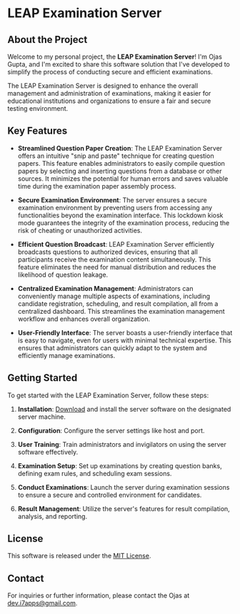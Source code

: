 # LEAP Examination Server


## About the Project

Welcome to my personal project, the **LEAP Examination Server**! I'm Ojas Gupta, and I'm excited to share this software solution that I've developed to simplify the process of conducting secure and efficient examinations.

The LEAP Examination Server is designed to enhance the overall management and administration of examinations, making it easier for educational institutions and organizations to ensure a fair and secure testing environment.

## Key Features

- **Streamlined Question Paper Creation**: The LEAP Examination Server offers an intuitive "snip and paste" technique for creating question papers. This feature enables administrators to easily compile question papers by selecting and inserting questions from a database or other sources. It minimizes the potential for human errors and saves valuable time during the examination paper assembly process.

- **Secure Examination Environment**: The server ensures a secure examination environment by preventing users from accessing any functionalities beyond the examination interface. This lockdown kiosk mode guarantees the integrity of the examination process, reducing the risk of cheating or unauthorized activities.

- **Efficient Question Broadcast**: LEAP Examination Server efficiently broadcasts questions to authorized devices, ensuring that all participants receive the examination content simultaneously. This feature eliminates the need for manual distribution and reduces the likelihood of question leakage.

- **Centralized Examination Management**: Administrators can conveniently manage multiple aspects of examinations, including candidate registration, scheduling, and result compilation, all from a centralized dashboard. This streamlines the examination management workflow and enhances overall organization.

- **User-Friendly Interface**: The server boasts a user-friendly interface that is easy to navigate, even for users with minimal technical expertise. This ensures that administrators can quickly adapt to the system and efficiently manage examinations.

## Getting Started

To get started with the LEAP Examination Server, follow these steps:

1. **Installation**: [Download](https://github.com/Ojas1024/LEAP/releases/download/v1.0.0/Leap.Examination.Server.exe) and install the server software on the designated server machine.

2. **Configuration**: Configure the server settings like host and port.

3. **User Training**: Train administrators and invigilators on using the server software effectively.

4. **Examination Setup**: Set up examinations by creating question banks, defining exam rules, and scheduling exam sessions.

5. **Conduct Examinations**: Launch the server during examination sessions to ensure a secure and controlled environment for candidates.

6. **Result Management**: Utilize the server's features for result compilation, analysis, and reporting.


## License

This software is released under the [MIT License](LICENSE).

## Contact

For inquiries or further information, please contact the Ojas at [dev.i7apps@gmail.com](mailto:dev.i7apps@gmail.com).
